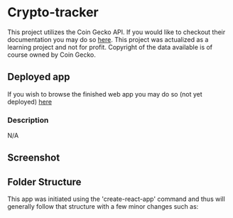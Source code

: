 # Crypto-tracker

This project utilizes the Coin Gecko API. If you would like to checkout their documentation you may do so [here](https://www.coingecko.com/en/api/documentation). This project was actualized as a learning project and not for profit. Copyright of the data available is of course owned by Coin Gecko.

## Deployed app

If you wish to browse the finished web app you may do so (not yet deployed) [here]()

### Description

N/A

## Screenshot

<!-- ![Screenshot of ShowlistView](https://github.com/EdwardAbboud/Show-me/blob/main/public/screenshots/screenshot-showPage.png "screenshot of app") -->

## Folder Structure

This app was initiated using the 'create-react-app' command and thus will generally follow that structure with a few minor changes such as:
